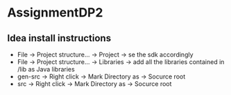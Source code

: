 # AssignmentDP2

## Idea install instructions
- File -> Project structure... -> Project -> se the sdk accordingly  
- File -> Project structure... -> Libraries -> add all the libraries contained in /lib as Java libraries  
- gen-src -> Right click -> Mark Directory as -> Socurce root  
- src -> Right click -> Mark Directory as -> Socurce root  
